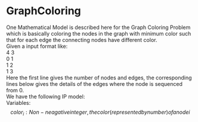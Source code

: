 # GraphColoring
One Mathematical Model is described here for the Graph Coloring Problem which is basically coloring the nodes in the graph with minimum color such that for each edge the connecting nodes have different color. \
Given a input format like: \
4 3 \
0 1 \
1 2 \
1 3 \
Here the first line gives the number of nodes and edges, the corresponding lines below gives the details of the edges where the node is sequenced from 0. \
We have the following IP model: \
Variables: 
$$color_{i}: Non-neagative integer, the color (represented by number) of a node i$$

